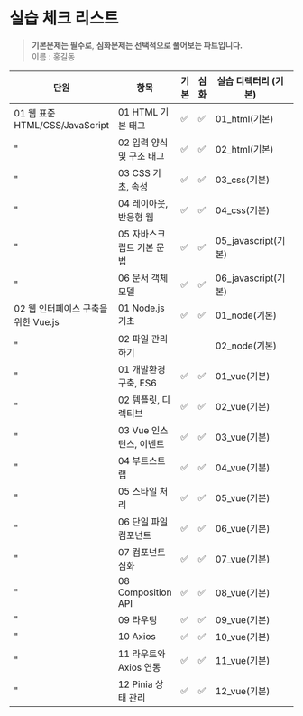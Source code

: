 # 실습 체크 리스트

> **기본문제는 필수로**, **심화문제는 선택적으로 풀어보는 파트입니다.**  
> 이름 : 홍길동

| 단원                               | 항목                          | 기본       | 심화       | 실습 디렉터리 (기본) | 실습 디렉터리 (심화) |
|------------------------------------|-------------------------------|------------|------------|----------------------|----------------------|
| 01 웹 표준 HTML/CSS/JavaScript     | 01 HTML 기본 태그             | ✅ | ✅ | 01_html(기본)        | 01_html(심화)        |
|                 "                   | 02 입력 양식 및 구조 태그     | ✅ | ✅ | 02_html(기본)        | 02_html(심화)        |
|             "                        | 03 CSS 기초, 속성             | ✅ | ✅ | 03_css(기본)         | 03_css(심화)         |
|               "                      | 04 레이아웃, 반응형 웹        | ✅ | ✅ | 04_css(기본)         | 04_css(심화)         |
|                  "                   | 05 자바스크립트 기본 문법     | ✅ | ✅ | 05_javascript(기본)  | 05_javascript(심화)  |
|               "                      | 06 문서 객체 모델             | ✅ | ✅ | 06_javascript(기본)  | 06_javascript(심화)  |
|02 웹 인터페이스 구축을 위한 Vue.js     | 01 Node.js 기초               | ✅ | ✅ | 01_node(기본)        | 01_node(심화)        |
|  "                                   | 02 파일 관리하기              |     |     | 02_node(기본)      | 02_node(심화)        |
|     "                                | 01 개발환경 구축, ES6         | ✅ | ✅ | 01_vue(기본)         | 01_vue(심화)         |
|       "                              | 02 템플릿, 디렉티브           | ✅ | ✅ | 02_vue(기본)         | 02_vue(심화)         |
|        "                             | 03 Vue 인스턴스, 이벤트       | ✅ | ✅ | 03_vue(기본)         | 03_vue(심화)         |
|         "                            | 04 부트스트랩                 | ✅ | ✅ | 04_vue(기본)         | 04_vue(심화)         |
|             "                        | 05 스타일 처리                | ✅ | ✅ | 05_vue(기본)         | 05_vue(심화)         |
|            "                         | 06 단일 파일 컴포넌트         | ✅ | ✅ | 06_vue(기본)         | 06_vue(심화)         |
|       "                              | 07 컴포넌트 심화              | ✅ | ✅ | 07_vue(기본)         | 07_vue(심화)         |
|     "                                | 08 Composition API           | ✅ | ✅ | 08_vue(기본)         | 08_vue(심화)         |
|         "                            | 09 라우팅                     | ✅ | ✅ | 09_vue(기본)         | 09_vue(심화)         |
|           "                          | 10 Axios                     | ✅ | ✅ | 10_vue(기본)         | 10_vue(심화)         |
|             "                        | 11 라우트와 Axios 연동        | ✅ |✅ | 11_vue(기본)         | 11_vue(심화)         |
|               "                      | 12 Pinia 상태 관리           | ✅ |✅ | 12_vue(기본)         | 12_vue(심화)         |
